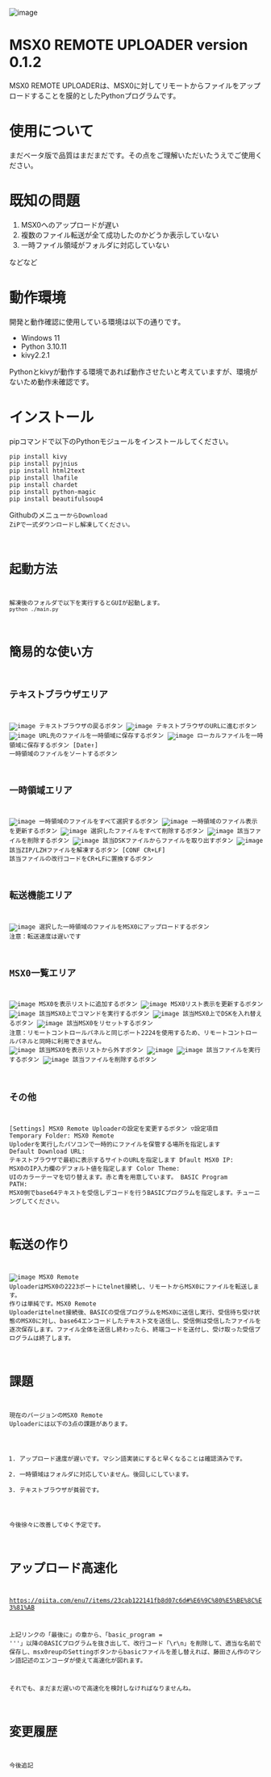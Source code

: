 ![image](https://github.com/user-attachments/assets/9514b0f6-918e-47f3-8c80-58329f70fd72)
# MSX0 REMOTE UPLOADER version 0.1.2
MSX0 REMOTE UPLOADERは、MSX0に対してリモートからファイルをアップロードすることを膜的としたPythonプログラムです。
# 使用について
まだベータ版で品質はまだまだです。その点をご理解いただいたうえでご使用ください。
# 既知の問題
1. MSX0へのアップロードが遅い
2. 複数のファイル転送が全て成功したのかどうか表示していない
3. 一時ファイル領域がフォルダに対応していない

などなど
# 動作環境
開発と動作確認に使用している環境は以下の通りです。
- Windows 11
- Python 3.10.11
- kivy2.2.1

Pythonとkivyが動作する環境であれば動作させたいと考えていますが、環境がないため動作未確認です。
# インストール
pipコマンドで以下のPythonモジュールをインストールしてください。
```
pip install kivy
pip install pyjnius
pip install html2text
pip install lhafile
pip install chardet
pip install python-magic
pip install beautifulsoup4
```
Githubのメニュー<CODE>からDownload ZiPで一式ダウンロードし解凍してください。

# 起動方法
解凍後のフォルダで以下を実行するとGUIが起動します。
```python ./main.py```

# 簡易的な使い方
## テキストブラウザエリア
![image](https://github.com/enu7/msx0reup/blob/main/icon/go_back_btn.png) テキストブラウザの戻るボタン
![image](https://github.com/enu7/msx0reup/blob/main/icon/load_url_btn.png) テキストブラウザのURLに進むボタン
![image](https://github.com/enu7/msx0reup/blob/main/icon/download_file_btn.png) URL先のファイルを一時領域に保存するボタン
![image](https://github.com/enu7/msx0reup/blob/main/icon/local_copy_btn.png) ローカルファイルを一時領域に保存するボタン
[Date↑] 一時領域のファイルをソートするボタン
## 一時領域エリア
![image](https://github.com/enu7/msx0reup/blob/main/icon/toggle_all_checkboxes_btn.png) 一時領域のファイルをすべて選択するボタン
![image](https://github.com/enu7/msx0reup/blob/main/icon/refresh_file_list_btn.png) 一時領域のファイル表示を更新するボタン
![image](https://github.com/enu7/msx0reup/blob/main/icon/delete_selected_files_btn.png) 選択したファイルをすべて削除するボタン
![image](https://github.com/enu7/msx0reup/blob/main/icon/delete_btn.png) 該当ファイルを削除するボタン
![image](https://github.com/enu7/msx0reup/blob/main/icon/extract_btn.png) 該当DSKファイルからファイルを取り出すボタン
![image](https://github.com/enu7/msx0reup/blob/main/icon/unzip_btn.png) 該当ZIP/LZHファイルを解凍するボタン
[CONF CR+LF] 該当ファイルの改行コードをCR+LFに置換するボタン
## 転送機能エリア
![image](https://github.com/enu7/msx0reup/blob/main/icon/upload_file_btn.png) 選択した一時領域のファイルをMSX0にアップロードするボタン
注意：転送速度は遅いです
## MSX0一覧エリア
![image](https://github.com/enu7/msx0reup/blob/main/icon/add_msx0_list_btn.png) MSX0を表示リストに追加するボタン
![image](https://github.com/enu7/msx0reup/blob/main/icon/refresh_file_list_btn.png) MSX0リスト表示を更新するボタン
![image](https://github.com/enu7/msx0reup/blob/main/icon/cmd_btn.png) 該当MSX0上でコマンドを実行するボタン
![image](https://github.com/enu7/msx0reup/blob/main/icon/disk_change_btn.png) 該当MSX0上でDSKを入れ替えるボタン
![image](https://github.com/enu7/msx0reup/blob/main/icon/reset_btn.png) 該当MSX0をリセットするボタン
注意：リモートコントロールパネルと同じポート2224を使用するため、リモートコントロールパネルと同時に利用できません。
![image](https://github.com/enu7/msx0reup/blob/main/icon/remove_btn.png) 該当MSX0を表示リストから外すボタン
![image](https://github.com/enu7/msx0reup/blob/main/icon/exec_btn.png) ![image](https://github.com/enu7/msx0reup/blob/main/icon/run_btn.png) 該当ファイルを実行するボタン
![image](https://github.com/enu7/msx0reup/blob/main/icon/delete_btn.png) 該当ファイルを削除するボタン
## その他
[Settings] MSX0 Remote Uploaderの設定を変更するボタン
▽設定項目
  Temporary Folder: MSX0 Remote Uploderを実行したパソコンで一時的にファイルを保管する場所を指定します
  Default Download URL: テキストブラウザで最初に表示するサイトのURLを指定します
  Dfault MSX0 IP: MSX0のIP入力欄のデフォルト値を指定します
  Color Theme: UIのカラーテーマを切り替えます。赤と青を用意しています。
  BASIC Program PATH: MSX0側でbase64テキストを受信しデコードを行うBASICプログラムを指定します。チューニングしてください。
 
# 転送の作り
![image](https://github.com/enu7/msx0reup/blob/main/images/msx0reup_design.png)
MSX0 Remote UploaderはMSX0の2223ポートにtelnet接続し、リモートからMSX0にファイルを転送します。
作りは単純です。MSX0 Remote Uploaderはtelnet接続後、BASICの受信プログラムをMSX0に送信し実行、受信待ち受け状態のMSX0に対し、base64エンコードしたテキスト文を送信し、受信側は受信したファイルを逐次保存します。ファイル全体を送信し終わったら、終端コードを送付し、受け取った受信プログラムは終了します。

# 課題
現在のバージョンのMSX0 Remote Uploaderには以下の3点の課題があります。
1. アップロード速度が遅いです。マシン語実装にすると早くなることは確認済みです。
2. 一時領域はフォルダに対応していません。後回しにしています。
3. テキストブラウザが貧弱です。

今後徐々に改善してゆく予定です。

# アップロード高速化
https://qiita.com/enu7/items/23cab122141fb8d07c6d#%E6%9C%80%E5%BE%8C%E3%81%AB

上記リンクの「最後に」の章から、「basic_program = '''」以降のBASICプログラムを抜き出して、改行コード「\r\n」を削除して、適当な名前で保存し、msx0reupのSettingボタンからbasicファイルを差し替えれば、藤田さん作のマシン語記述のエンコーダが使えて高速化が図れます。

それでも、まだまだ遅いので高速化を検討しなければなりませんね。

# 変更履歴
今後追記
